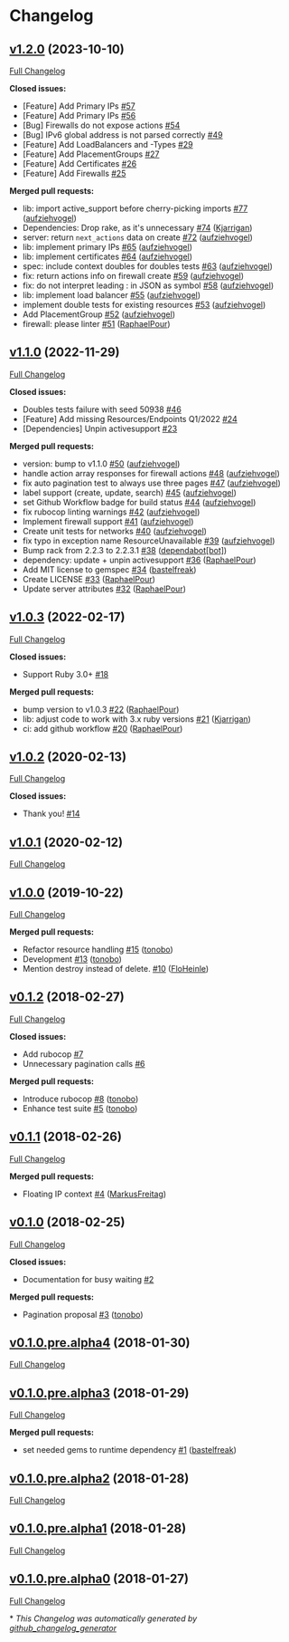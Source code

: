# Changelog

## [v1.2.0](https://github.com/tonobo/hcloud-ruby/tree/v1.2.0) (2023-10-10)

[Full Changelog](https://github.com/tonobo/hcloud-ruby/compare/v1.1.0...v1.2.0)

**Closed issues:**

- \[Feature\] Add Primary IPs [\#57](https://github.com/tonobo/hcloud-ruby/issues/57)
- \[Feature\] Add Primary IPs [\#56](https://github.com/tonobo/hcloud-ruby/issues/56)
- \[Bug\] Firewalls do not expose actions [\#54](https://github.com/tonobo/hcloud-ruby/issues/54)
- \[Bug\] IPv6 global address is not parsed correctly [\#49](https://github.com/tonobo/hcloud-ruby/issues/49)
- \[Feature\] Add LoadBalancers and -Types [\#29](https://github.com/tonobo/hcloud-ruby/issues/29)
- \[Feature\] Add PlacementGroups [\#27](https://github.com/tonobo/hcloud-ruby/issues/27)
- \[Feature\] Add Certificates [\#26](https://github.com/tonobo/hcloud-ruby/issues/26)
- \[Feature\] Add Firewalls [\#25](https://github.com/tonobo/hcloud-ruby/issues/25)

**Merged pull requests:**

- lib: import active\_support before cherry-picking imports [\#77](https://github.com/tonobo/hcloud-ruby/pull/77) ([aufziehvogel](https://github.com/aufziehvogel))
- Dependencies: Drop rake, as it's unnecessary [\#74](https://github.com/tonobo/hcloud-ruby/pull/74) ([Kjarrigan](https://github.com/Kjarrigan))
- server: return `next_actions` data on create [\#72](https://github.com/tonobo/hcloud-ruby/pull/72) ([aufziehvogel](https://github.com/aufziehvogel))
- lib: implement primary IPs [\#65](https://github.com/tonobo/hcloud-ruby/pull/65) ([aufziehvogel](https://github.com/aufziehvogel))
- lib: implement certificates [\#64](https://github.com/tonobo/hcloud-ruby/pull/64) ([aufziehvogel](https://github.com/aufziehvogel))
- spec: include context doubles for doubles tests [\#63](https://github.com/tonobo/hcloud-ruby/pull/63) ([aufziehvogel](https://github.com/aufziehvogel))
- fix: return actions info on firewall create [\#59](https://github.com/tonobo/hcloud-ruby/pull/59) ([aufziehvogel](https://github.com/aufziehvogel))
- fix: do not interpret leading : in JSON as symbol [\#58](https://github.com/tonobo/hcloud-ruby/pull/58) ([aufziehvogel](https://github.com/aufziehvogel))
- lib: implement load balancer [\#55](https://github.com/tonobo/hcloud-ruby/pull/55) ([aufziehvogel](https://github.com/aufziehvogel))
- implement double tests for existing resources [\#53](https://github.com/tonobo/hcloud-ruby/pull/53) ([aufziehvogel](https://github.com/aufziehvogel))
- Add PlacementGroup [\#52](https://github.com/tonobo/hcloud-ruby/pull/52) ([aufziehvogel](https://github.com/aufziehvogel))
- firewall: please linter [\#51](https://github.com/tonobo/hcloud-ruby/pull/51) ([RaphaelPour](https://github.com/RaphaelPour))

## [v1.1.0](https://github.com/tonobo/hcloud-ruby/tree/v1.1.0) (2022-11-29)

[Full Changelog](https://github.com/tonobo/hcloud-ruby/compare/v1.0.3...v1.1.0)

**Closed issues:**

- Doubles tests failure with seed 50938 [\#46](https://github.com/tonobo/hcloud-ruby/issues/46)
- \[Feature\] Add missing Resources/Endpoints Q1/2022 [\#24](https://github.com/tonobo/hcloud-ruby/issues/24)
- \[Dependencies\] Unpin activesupport [\#23](https://github.com/tonobo/hcloud-ruby/issues/23)

**Merged pull requests:**

- version: bump to v1.1.0 [\#50](https://github.com/tonobo/hcloud-ruby/pull/50) ([aufziehvogel](https://github.com/aufziehvogel))
- handle action array responses for firewall actions [\#48](https://github.com/tonobo/hcloud-ruby/pull/48) ([aufziehvogel](https://github.com/aufziehvogel))
- fix auto pagination test to always use three pages [\#47](https://github.com/tonobo/hcloud-ruby/pull/47) ([aufziehvogel](https://github.com/aufziehvogel))
- label support \(create, update, search\) [\#45](https://github.com/tonobo/hcloud-ruby/pull/45) ([aufziehvogel](https://github.com/aufziehvogel))
- set Github Workflow badge for build status [\#44](https://github.com/tonobo/hcloud-ruby/pull/44) ([aufziehvogel](https://github.com/aufziehvogel))
- fix rubocop linting warnings [\#42](https://github.com/tonobo/hcloud-ruby/pull/42) ([aufziehvogel](https://github.com/aufziehvogel))
- Implement firewall support [\#41](https://github.com/tonobo/hcloud-ruby/pull/41) ([aufziehvogel](https://github.com/aufziehvogel))
- Create unit tests for networks [\#40](https://github.com/tonobo/hcloud-ruby/pull/40) ([aufziehvogel](https://github.com/aufziehvogel))
- fix typo in exception name ResourceUnavailable [\#39](https://github.com/tonobo/hcloud-ruby/pull/39) ([aufziehvogel](https://github.com/aufziehvogel))
- Bump rack from 2.2.3 to 2.2.3.1 [\#38](https://github.com/tonobo/hcloud-ruby/pull/38) ([dependabot[bot]](https://github.com/apps/dependabot))
- dependency: update + unpin activesupport [\#36](https://github.com/tonobo/hcloud-ruby/pull/36) ([RaphaelPour](https://github.com/RaphaelPour))
- Add MIT license to gemspec [\#34](https://github.com/tonobo/hcloud-ruby/pull/34) ([bastelfreak](https://github.com/bastelfreak))
- Create LICENSE [\#33](https://github.com/tonobo/hcloud-ruby/pull/33) ([RaphaelPour](https://github.com/RaphaelPour))
- Update server attributes [\#32](https://github.com/tonobo/hcloud-ruby/pull/32) ([RaphaelPour](https://github.com/RaphaelPour))

## [v1.0.3](https://github.com/tonobo/hcloud-ruby/tree/v1.0.3) (2022-02-17)

[Full Changelog](https://github.com/tonobo/hcloud-ruby/compare/v1.0.2...v1.0.3)

**Closed issues:**

- Support Ruby 3.0+ [\#18](https://github.com/tonobo/hcloud-ruby/issues/18)

**Merged pull requests:**

- bump version to v1.0.3 [\#22](https://github.com/tonobo/hcloud-ruby/pull/22) ([RaphaelPour](https://github.com/RaphaelPour))
- lib: adjust code to work with 3.x ruby versions [\#21](https://github.com/tonobo/hcloud-ruby/pull/21) ([Kjarrigan](https://github.com/Kjarrigan))
- ci: add github workflow [\#20](https://github.com/tonobo/hcloud-ruby/pull/20) ([RaphaelPour](https://github.com/RaphaelPour))

## [v1.0.2](https://github.com/tonobo/hcloud-ruby/tree/v1.0.2) (2020-02-13)

[Full Changelog](https://github.com/tonobo/hcloud-ruby/compare/v1.0.1...v1.0.2)

**Closed issues:**

- Thank you! [\#14](https://github.com/tonobo/hcloud-ruby/issues/14)

## [v1.0.1](https://github.com/tonobo/hcloud-ruby/tree/v1.0.1) (2020-02-12)

[Full Changelog](https://github.com/tonobo/hcloud-ruby/compare/v1.0.0...v1.0.1)

## [v1.0.0](https://github.com/tonobo/hcloud-ruby/tree/v1.0.0) (2019-10-22)

[Full Changelog](https://github.com/tonobo/hcloud-ruby/compare/v0.1.2...v1.0.0)

**Merged pull requests:**

- Refactor resource handling [\#15](https://github.com/tonobo/hcloud-ruby/pull/15) ([tonobo](https://github.com/tonobo))
- Development [\#13](https://github.com/tonobo/hcloud-ruby/pull/13) ([tonobo](https://github.com/tonobo))
- Mention destroy instead of delete. [\#10](https://github.com/tonobo/hcloud-ruby/pull/10) ([FloHeinle](https://github.com/FloHeinle))

## [v0.1.2](https://github.com/tonobo/hcloud-ruby/tree/v0.1.2) (2018-02-27)

[Full Changelog](https://github.com/tonobo/hcloud-ruby/compare/v0.1.1...v0.1.2)

**Closed issues:**

- Add rubocop [\#7](https://github.com/tonobo/hcloud-ruby/issues/7)
- Unnecessary pagination calls  [\#6](https://github.com/tonobo/hcloud-ruby/issues/6)

**Merged pull requests:**

- Introduce rubocop [\#8](https://github.com/tonobo/hcloud-ruby/pull/8) ([tonobo](https://github.com/tonobo))
- Enhance test suite [\#5](https://github.com/tonobo/hcloud-ruby/pull/5) ([tonobo](https://github.com/tonobo))

## [v0.1.1](https://github.com/tonobo/hcloud-ruby/tree/v0.1.1) (2018-02-26)

[Full Changelog](https://github.com/tonobo/hcloud-ruby/compare/v0.1.0...v0.1.1)

**Merged pull requests:**

- Floating IP context [\#4](https://github.com/tonobo/hcloud-ruby/pull/4) ([MarkusFreitag](https://github.com/MarkusFreitag))

## [v0.1.0](https://github.com/tonobo/hcloud-ruby/tree/v0.1.0) (2018-02-25)

[Full Changelog](https://github.com/tonobo/hcloud-ruby/compare/v0.1.0.pre.alpha4...v0.1.0)

**Closed issues:**

- Documentation for busy waiting [\#2](https://github.com/tonobo/hcloud-ruby/issues/2)

**Merged pull requests:**

- Pagination proposal [\#3](https://github.com/tonobo/hcloud-ruby/pull/3) ([tonobo](https://github.com/tonobo))

## [v0.1.0.pre.alpha4](https://github.com/tonobo/hcloud-ruby/tree/v0.1.0.pre.alpha4) (2018-01-30)

[Full Changelog](https://github.com/tonobo/hcloud-ruby/compare/v0.1.0.pre.alpha3...v0.1.0.pre.alpha4)

## [v0.1.0.pre.alpha3](https://github.com/tonobo/hcloud-ruby/tree/v0.1.0.pre.alpha3) (2018-01-29)

[Full Changelog](https://github.com/tonobo/hcloud-ruby/compare/v0.1.0.pre.alpha2...v0.1.0.pre.alpha3)

**Merged pull requests:**

- set needed gems to runtime dependency [\#1](https://github.com/tonobo/hcloud-ruby/pull/1) ([bastelfreak](https://github.com/bastelfreak))

## [v0.1.0.pre.alpha2](https://github.com/tonobo/hcloud-ruby/tree/v0.1.0.pre.alpha2) (2018-01-28)

[Full Changelog](https://github.com/tonobo/hcloud-ruby/compare/v0.1.0.pre.alpha1...v0.1.0.pre.alpha2)

## [v0.1.0.pre.alpha1](https://github.com/tonobo/hcloud-ruby/tree/v0.1.0.pre.alpha1) (2018-01-28)

[Full Changelog](https://github.com/tonobo/hcloud-ruby/compare/v0.1.0.pre.alpha0...v0.1.0.pre.alpha1)

## [v0.1.0.pre.alpha0](https://github.com/tonobo/hcloud-ruby/tree/v0.1.0.pre.alpha0) (2018-01-27)

[Full Changelog](https://github.com/tonobo/hcloud-ruby/compare/7f85d9b10b15c275f44f57d1b6fb6f122d95b5aa...v0.1.0.pre.alpha0)



\* *This Changelog was automatically generated by [github_changelog_generator](https://github.com/github-changelog-generator/github-changelog-generator)*
